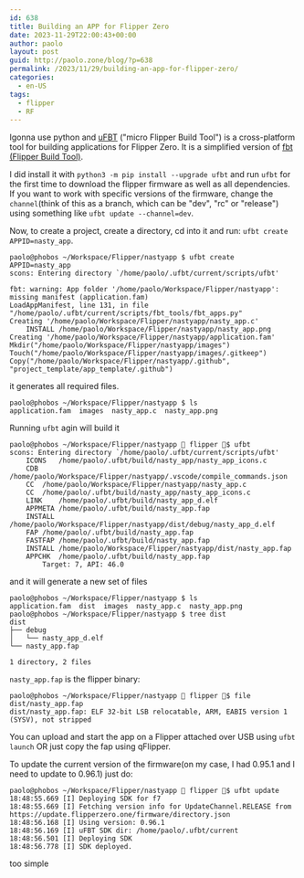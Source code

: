 ```yaml
---
id: 638
title: Building an APP for Flipper Zero
date: 2023-11-29T22:00:43+00:00
author: paolo
layout: post
guid: http://paolo.zone/blog/?p=638
permalink: /2023/11/29/building-an-app-for-flipper-zero/
categories:
  - en-US
tags:
  - flipper
  - RF
---
```


Igonna use python and <a href="https://github.com/flipperdevices/flipperzero-ufbt">uFBT</a> ("micro Flipper Build Tool") is a cross-platform tool for building applications for Flipper Zero. It is a simplified version of <a href="https://github.com/flipperdevices/flipperzero-firmware/blob/dev/documentation/fbt.md">fbt (Flipper Build Tool)</a>.

I did install it with `python3 -m pip install --upgrade ufbt` and run `ufbt` for the first time to download the flipper firmware as well as all dependencies. If you want to work with specific versions of the firmware, change the `channel`(think of this as a branch, which can be "dev", "rc" or "release") using something like `ufbt update --channel=dev`.


Now, to create a project, create a directory, cd into it and run: `ufbt create APPID=nasty_app`.
```
paolo@phobos ~/Workspace/Flipper/nastyapp $ ufbt create APPID=nasty_app
scons: Entering directory `/home/paolo/.ufbt/current/scripts/ufbt'

fbt: warning: App folder '/home/paolo/Workspace/Flipper/nastyapp': missing manifest (application.fam)
LoadAppManifest, line 131, in file "/home/paolo/.ufbt/current/scripts/fbt_tools/fbt_apps.py"
Creating '/home/paolo/Workspace/Flipper/nastyapp/nasty_app.c'
	INSTALL	/home/paolo/Workspace/Flipper/nastyapp/nasty_app.png
Creating '/home/paolo/Workspace/Flipper/nastyapp/application.fam'
Mkdir("/home/paolo/Workspace/Flipper/nastyapp/images")
Touch("/home/paolo/Workspace/Flipper/nastyapp/images/.gitkeep")
Copy("/home/paolo/Workspace/Flipper/nastyapp/.github", "project_template/app_template/.github")
```
it generates all required files.
```
paolo@phobos ~/Workspace/Flipper/nastyapp $ ls
application.fam  images  nasty_app.c  nasty_app.png
```
Running `ufbt` agin will build it
```
paolo@phobos ~/Workspace/Flipper/nastyapp  flipper $ ufbt
scons: Entering directory `/home/paolo/.ufbt/current/scripts/ufbt'
	ICONS	/home/paolo/.ufbt/build/nasty_app/nasty_app_icons.c
	CDB	/home/paolo/Workspace/Flipper/nastyapp/.vscode/compile_commands.json
	CC	/home/paolo/Workspace/Flipper/nastyapp/nasty_app.c
	CC	/home/paolo/.ufbt/build/nasty_app/nasty_app_icons.c
	LINK	/home/paolo/.ufbt/build/nasty_app_d.elf
	APPMETA	/home/paolo/.ufbt/build/nasty_app.fap
	INSTALL	/home/paolo/Workspace/Flipper/nastyapp/dist/debug/nasty_app_d.elf
	FAP	/home/paolo/.ufbt/build/nasty_app.fap
	FASTFAP	/home/paolo/.ufbt/build/nasty_app.fap
	INSTALL	/home/paolo/Workspace/Flipper/nastyapp/dist/nasty_app.fap
	APPCHK	/home/paolo/.ufbt/build/nasty_app.fap
		Target: 7, API: 46.0
```
and it will generate a new set of files
```
paolo@phobos ~/Workspace/Flipper/nastyapp $ ls
application.fam  dist  images  nasty_app.c  nasty_app.png
paolo@phobos ~/Workspace/Flipper/nastyapp $ tree dist
dist
├── debug
│   └── nasty_app_d.elf
└── nasty_app.fap

1 directory, 2 files
```

`nasty_app.fap` is the flipper binary:
```
paolo@phobos ~/Workspace/Flipper/nastyapp  flipper $ file dist/nasty_app.fap
dist/nasty_app.fap: ELF 32-bit LSB relocatable, ARM, EABI5 version 1 (SYSV), not stripped
```

You can upload and start the app on a Flipper attached over USB using `ufbt launch` OR just copy the fap using qFlipper.

To update the current version of the firmware(on my case, I had 0.95.1 and I need to update to 0.96.1) just do:
```
paolo@phobos ~/Workspace/Flipper/nastyapp  flipper $ ufbt update
18:48:55.669 [I] Deploying SDK for f7
18:48:55.669 [I] Fetching version info for UpdateChannel.RELEASE from https://update.flipperzero.one/firmware/directory.json
18:48:56.168 [I] Using version: 0.96.1
18:48:56.169 [I] uFBT SDK dir: /home/paolo/.ufbt/current
18:48:56.501 [I] Deploying SDK
18:48:56.778 [I] SDK deployed.
```

too simple

